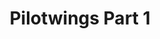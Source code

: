 ---
layout: video
series: Mike and Bootsy
episode: 15
title: Pilotwings Part 1
permalink: /mike-and-bootsy/episode-15
video_info:
  - youtube;YouTube;H5Sm2Q6FCfo
release_date: 2016-04-13
platforms:
  - Super Nintendo Entertainment System
short_platforms:
  - SNES
thumbnails:
games:
  - Pilotwings
current_description: |
  Pilotwings (Super Nintendo) Part 1 - Mike & Bootsy
---